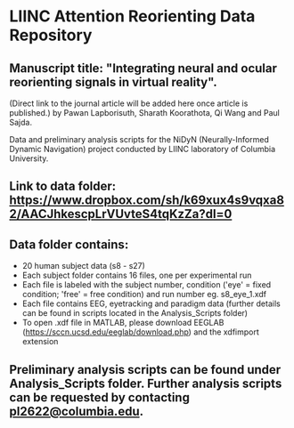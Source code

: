 # LIINC Attention Reorienting Data Repository

## Manuscript title: "Integrating neural and ocular reorienting signals in virtual reality".
(Direct link to the journal article will be added here once article is published.)
by Pawan Lapborisuth, Sharath Koorathota, Qi Wang and Paul Sajda.

Data and preliminary analysis scripts for the NiDyN (Neurally-Informed Dynamic Navigation) project conducted by LIINC laboratory of Columbia University. 

## Link to data folder: https://www.dropbox.com/sh/k69xux4s9vqxa82/AACJhkescpLrVUvteS4tqKzZa?dl=0

## Data folder contains:
  - 20 human subject data (s8 - s27)
  - Each subject folder contains 16 files, one per experimental run
  - Each file is labeled with the subject number, condition ('eye' = fixed condition; 'free' = free condition) and run number eg. s8_eye_1.xdf
  - Each file contains EEG, eyetracking and paradigm data (further details can be found in scripts located in the Analysis_Scripts folder)
  - To open .xdf file in MATLAB, please download EEGLAB (https://sccn.ucsd.edu/eeglab/download.php) and the xdfimport extension

## Preliminary analysis scripts can be found under Analysis_Scripts folder. Further analysis scripts can be requested by contacting pl2622@columbia.edu.
